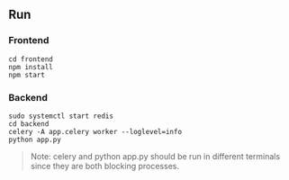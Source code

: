 ## Run

### Frontend
```shell
cd frontend
npm install
npm start
```
### Backend
```shell
sudo systemctl start redis
cd backend
celery -A app.celery worker --loglevel=info
python app.py
```

> Note: celery and python app.py should be run in different terminals since they are both blocking processes.
